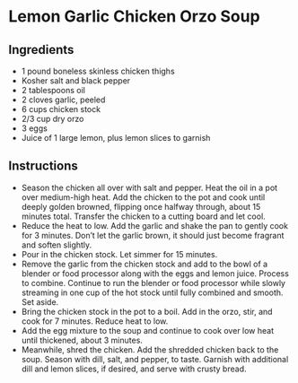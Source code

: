 # Lemon Garlic Chicken Orzo Soup
## Ingredients
- 1 pound boneless skinless chicken thighs
- Kosher salt and black pepper
- 2 tablespoons oil
- 2 cloves garlic, peeled
- 6 cups chicken stock
- 2/3 cup dry orzo
- 3 eggs
- Juice of 1 large lemon, plus lemon slices to garnish
## Instructions
- Season the chicken all over with salt and pepper. Heat the oil in a pot over medium-high heat. Add the chicken to the pot and cook until deeply golden browned, flipping once halfway through, about 15 minutes total. Transfer the chicken to a cutting board and let cool.
- Reduce the heat to low. Add the garlic and shake the pan to gently cook for 3 minutes. Don’t let the garlic brown, it should just become fragrant and soften slightly.
- Pour in the chicken stock. Let simmer for 15 minutes.
- Remove the garlic from the chicken stock and add to the bowl of a blender or food processor along with the eggs and lemon juice. Process to combine. Continue to run the blender or food processor while slowly streaming in one cup of the hot stock until fully combined and smooth. Set aside.
- Bring the chicken stock in the pot to a boil. Add in the orzo, stir, and cook for 7 minutes. Reduce heat to low.
- Add the egg mixture to the soup and continue to cook over low heat until thickened, about 3 minutes.
- Meanwhile, shred the chicken. Add the shredded chicken back to the soup. Season with dill, salt, and pepper, to taste. Garnish with additional dill and lemon slices, if desired, and serve with crusty bread.

